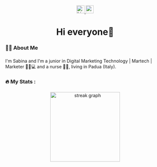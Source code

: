<div align="center">
</div>

###

<div align="center">
<a href="www.linkedin.com/in/sabina-popovici/" target="_blank">
  <img src="https://img.shields.io/static/v1?message=LinkedIn&logo=linkedin&label=&color=0077B5&logoColor=white&labelColor=&style=for-the-badge" height="25"   
 alt="LinkedIn   
 logo" title="Visit my LinkedIn profile" />
</a>
  <img src="https://img.shields.io/static/v1?message=Youtube&logo=youtube&label=&color=FF0000&logoColor=white&labelColor=&style=for-the-badge" height="25" alt="youtube logo"  />
</div>

###

<h1 align="center">Hi everyone👋</h1>

###

<h3 align="left">👩‍💻  About Me</h3>

###

<p align="left"> I'm Sabina and I'm a junior in Digital Marketing Technology | Martech | Marketer 👩‍💻💻 and a nurse 💉💊, living in Padua (Italy).<br></p>

###

<h3 align="left">🔥   My Stats :</h3>

###

<div align="center">
  <img src="https://streak-stats.demolab.com?user=maurodesouza&locale=en&mode=daily&theme=dark&hide_border=false&border_radius=5&order=3" height="220" alt="streak graph"  />
</div>

###
